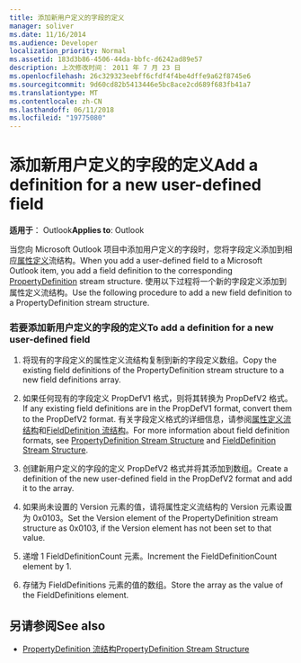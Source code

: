 ```yaml
---
title: 添加新用户定义的字段的定义
manager: soliver
ms.date: 11/16/2014
ms.audience: Developer
localization_priority: Normal
ms.assetid: 183d3b86-4506-44da-bbfc-d6242ad89e57
description: 上次修改时间： 2011 年 7 月 23 日
ms.openlocfilehash: 26c329323eebff6cfdf4f4be4dffe9a62f8745e6
ms.sourcegitcommit: 9d60cd82b5413446e5bc8ace2cd689f683fb41a7
ms.translationtype: MT
ms.contentlocale: zh-CN
ms.lasthandoff: 06/11/2018
ms.locfileid: "19775080"
---
```

# <a name="add-a-definition-for-a-new-user-defined-field"></a><span data-ttu-id="31b2f-103">添加新用户定义的字段的定义</span><span class="sxs-lookup"><span data-stu-id="31b2f-103">Add a definition for a new user-defined field</span></span>
 
<span data-ttu-id="31b2f-104">**适用于**： Outlook</span><span class="sxs-lookup"><span data-stu-id="31b2f-104">**Applies to**: Outlook</span></span> 
  
<span data-ttu-id="31b2f-105">当您向 Microsoft Outlook 项目中添加用户定义的字段时，您将字段定义添加到相应[属性定义](propertydefinition-stream-structure.md)流结构。</span><span class="sxs-lookup"><span data-stu-id="31b2f-105">When you add a user-defined field to a Microsoft Outlook item, you add a field definition to the corresponding [PropertyDefinition](propertydefinition-stream-structure.md) stream structure.</span></span> <span data-ttu-id="31b2f-106">使用以下过程将一个新的字段定义添加到属性定义流结构。</span><span class="sxs-lookup"><span data-stu-id="31b2f-106">Use the following procedure to add a new field definition to a PropertyDefinition stream structure.</span></span> 
  
### <a name="to-add-a-definition-for-a-new-user-defined-field"></a><span data-ttu-id="31b2f-107">若要添加新用户定义的字段的定义</span><span class="sxs-lookup"><span data-stu-id="31b2f-107">To add a definition for a new user-defined field</span></span>

1. <span data-ttu-id="31b2f-108">将现有的字段定义的属性定义流结构复制到新的字段定义数组。</span><span class="sxs-lookup"><span data-stu-id="31b2f-108">Copy the existing field definitions of the PropertyDefinition stream structure to a new field definitions array.</span></span> 
    
2. <span data-ttu-id="31b2f-109">如果任何现有的字段定义 PropDefV1 格式，则将其转换为 PropDefV2 格式。</span><span class="sxs-lookup"><span data-stu-id="31b2f-109">If any existing field definitions are in the PropDefV1 format, convert them to the PropDefV2 format.</span></span> <span data-ttu-id="31b2f-110">有关字段定义格式的详细信息，请参阅[属性定义流结构](propertydefinition-stream-structure.md)和[FieldDefinition 流结构](fielddefinition-stream-structure.md)。</span><span class="sxs-lookup"><span data-stu-id="31b2f-110">For more information about field definition formats, see [PropertyDefinition Stream Structure](propertydefinition-stream-structure.md) and [FieldDefinition Stream Structure](fielddefinition-stream-structure.md).</span></span>
    
3. <span data-ttu-id="31b2f-111">创建新用户定义的字段的定义 PropDefV2 格式并将其添加到数组。</span><span class="sxs-lookup"><span data-stu-id="31b2f-111">Create a definition of the new user-defined field in the PropDefV2 format and add it to the array.</span></span>
    
4. <span data-ttu-id="31b2f-112">如果尚未设置的 Version 元素的值，请将属性定义流结构的 Version 元素设置为 0x0103。</span><span class="sxs-lookup"><span data-stu-id="31b2f-112">Set the Version element of the PropertyDefinition stream structure as 0x0103, if the Version element has not been set to that value.</span></span>
    
5. <span data-ttu-id="31b2f-113">递增 1 FieldDefinitionCount 元素。</span><span class="sxs-lookup"><span data-stu-id="31b2f-113">Increment the FieldDefinitionCount element by 1.</span></span>
    
6. <span data-ttu-id="31b2f-114">存储为 FieldDefinitions 元素的值的数组。</span><span class="sxs-lookup"><span data-stu-id="31b2f-114">Store the array as the value of the FieldDefinitions element.</span></span>
    
## <a name="see-also"></a><span data-ttu-id="31b2f-115">另请参阅</span><span class="sxs-lookup"><span data-stu-id="31b2f-115">See also</span></span>

- [<span data-ttu-id="31b2f-116">PropertyDefinition 流结构</span><span class="sxs-lookup"><span data-stu-id="31b2f-116">PropertyDefinition Stream Structure</span></span>](propertydefinition-stream-structure.md)

